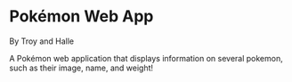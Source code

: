 Pokémon Web App
=================

By Troy and Halle

A Pokémon web application that displays information on several pokemon, such as their image, name, and weight! 

